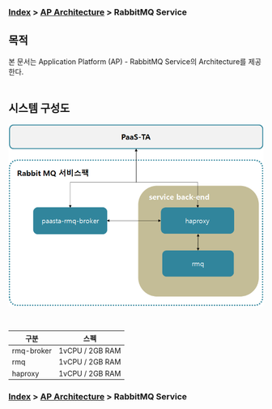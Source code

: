 ### [Index](https://github.com/PaaS-TA/Guide/blob/master/README.md) > [AP Architecture](../README.md) > RabbitMQ Service

## 목적
본 문서는 Application Platform (AP) - RabbitMQ Service의 Architecture를 제공한다.
<br><br>

## 시스템 구성도
![RabbitMQ Service Architecture](image/rabbitmq_architecture.png)

<br>

| 구분  | 스펙 |
|-------|-----|
| rmq-broker | 1vCPU / 2GB RAM  |
| rmq | 1vCPU / 2GB RAM  |
| haproxy | 1vCPU / 2GB RAM |



### [Index](https://github.com/PaaS-TA/Guide/blob/master/README.md) > [AP Architecture](../README.md) > RabbitMQ Service
